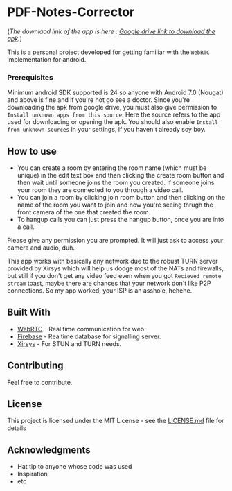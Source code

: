 # PDF-Notes-Corrector

(_The downlaod link of the app is here : [Google drive link to download the apk](https://drive.google.com/file/d/1OW-fCCi5LBAc7OOZu4Kv701oeAdRJ1Sl/view?usp=sharing)._)

This is a personal project developed for getting familiar with the `WebRTC` implementation for android.


### Prerequisites

Minimum android SDK supported is 24 so anyone with Android 7.0 (Nougat) and above is fine and if you're not go see a doctor. Since you're downloading the apk from google drive, you must also give permission to `Install unknown apps from this source`. Here the source refers to the app used for downloading or opening the apk. You should also enable `Install from unknown sources` in your settings, if you haven't already soy boy.

## How to use

* You can create a room by entering the room name (which must be unique) in the edit text box and then clicking the create room button and then wait until someone joins the room you created. If someone joins your room they are connected to you through a video call.
* You can join a room by clicking join room button and then clicking on the name of the room you want to join and now you're seeing thrugh the front camera of the one that created the room.
* To hangup calls you can just press the hangup button, once you are into a call.

Please give any permission you are prompted. It will just ask to access your camera and audio, duh.

This app works with basically any network due to the robust TURN server provided by Xirsys which will help us dodge most of the NATs and firewalls, but still if you don't get any video feed even when you got `Recieved remote stream` toast, maybe there are chances that your network don't like P2P connections. So my app worked, your ISP is an asshole, hehehe.

## Built With

* [WebRTC](https://webrtc.org/native-code/android/) - Real time communication for web.
* [Firebase](https://firebase.google.com/) - Realtime database for signalling server.
* [Xirsys](https://xirsys.com/) - For STUN and TURN needs.

## Contributing

Feel free to contribute.

## License

This project is licensed under the MIT License - see the [LICENSE.md](LICENSE.md) file for details

## Acknowledgments

* Hat tip to anyone whose code was used
* Inspiration
* etc
